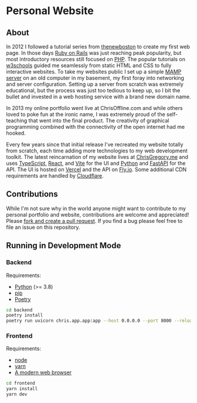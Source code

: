 # Personal Website

## About

In 2012 I followed a tutorial series from [thenewboston](https://www.youtube.com/watch?v=k3dJKtQmyd0&list=PLC1322B5A0180C946&index=2) to create my first web page. In those days [Ruby on Rails](https://rubyonrails.org) was just reaching peak popularity, but most introductory resources still focused on [PHP](https://www.php.net). The popular tutorials on [w3schools](https://www.w3schools.com/php) guided me seamlessly from static HTML and CSS to fully interactive websites. To take my websites public I set up a simple [MAMP server](https://www.mamp.info/en/mac) on an old computer in my basement, my first foray into networking and server configuration. Setting up a server from scratch was extremely educational, but the process was just too tedious to keep up, so I bit the bullet and invested in a web hosting service with a brand new domain name.

In 2013 my online portfolio went live at ChrisOffline.com and while others loved to poke fun at the ironic name, I was extremely proud of the self-teaching that went into the final product. The creativity of graphical programming combined with the connectivity of the open internet had me hooked.

Every few years since that initial release I've recreated my website totally from scratch, each time adding more technologies to my web development toolkit. The latest reincarnation of my website lives at [ChrisGregory.me](https://www.chrisgregory.me) and uses [TypeScript](https://www.typescriptlang.org), [React](https://reactjs.org), and [Vite](https://vitejs.dev) for the UI and [Python](https://www.python.org) and [FastAPI](https://fastapi.tiangolo.com) for the API. The UI is hosted on [Vercel](https://vercel.com) and the API on [Fly.io](https://fly.io). Some additional CDN requirements are handled by [Cloudflare](https://www.cloudflare.com).

## Contributions

While I'm not sure why in the world anyone might want to contribute to my personal portfolio and website, contributions are welcome and appreciated! Please [fork and create a pull request](https://guides.github.com/activities/forking). If you find a bug please feel free to file an issue on this repository.

## Running in Development Mode

### Backend

Requirements:

- [Python](https://www.python.org) (>= 3.8)
- [pip](https://pip.pypa.io/en/stable)
- [Poetry](https://python-poetry.org)

```bash
cd backend
poetry install
poetry run uvicorn chris.app.app:app --host 0.0.0.0 --port 8000 --reload
```

### Frontend

Requirements:

- [node](https://nodejs.org)
- [yarn](https://classic.yarnpkg.com)
- [A modern web browser](https://www.google.com/chrome/)

```bash
cd frontend
yarn install
yarn dev
```
